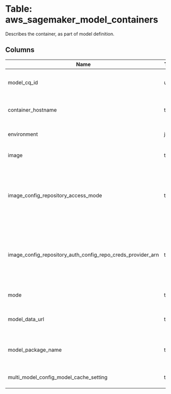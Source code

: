 
# Table: aws_sagemaker_model_containers
Describes the container, as part of model definition.
## Columns
| Name        | Type           | Description  |
| ------------- | ------------- | -----  |
|model_cq_id|uuid|Unique CloudQuery ID of aws_sagemaker_model table (FK)|
|container_hostname|text|This parameter is ignored for models that contain only a PrimaryContainer|
|environment|jsonb|The environment variables to set in the Docker container|
|image|text|The path where inference code is stored|
|image_config_repository_access_mode|text|Set this to one of the following values:  * Platform - The model image is hosted in Amazon ECR.  * Vpc - The model image is hosted in a private Docker registry in your VPC. |
|image_config_repository_auth_config_repo_creds_provider_arn|text|The Amazon Resource Name (ARN) of an Amazon Web Services Lambda function that provides credentials to authenticate to the private Docker registry where your model image is hosted|
|mode|text|Whether the container hosts a single model or multiple models.|
|model_data_url|text|The S3 path where the model artifacts, which result from model training, are stored|
|model_package_name|text|The name or Amazon Resource Name (ARN) of the model package to use to create the model.|
|multi_model_config_model_cache_setting|text|Whether to cache models for a multi-model endpoint|
